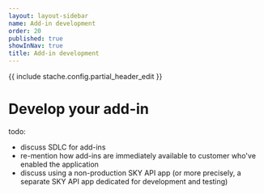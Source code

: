 ```yaml
---
layout: layout-sidebar
name: Add-in development
order: 20
published: true
showInNav: true
title: Add-in development
---
```

{{ include stache.config.partial_header_edit }}

# Develop your add-in

todo:
- discuss SDLC for add-ins
- re-mention how add-ins are immediately available to customer who've enabled the application
- discuss using a non-production SKY API app (or more precisely, a separate SKY API app dedicated for development and testing)
